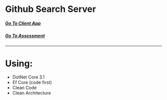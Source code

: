 # Github Search Server  

##### [Go To Client App](https://github.com/AviNessimian/github-search-client-app "Client Side")
##### [Go To Assessment](/Docs/fullstack-exercise.md)
___

# Using:
  * DotNet Core 3.1
  * Ef Core (code first)
  * Clean Code
  * Clean Architecture 
  
    









